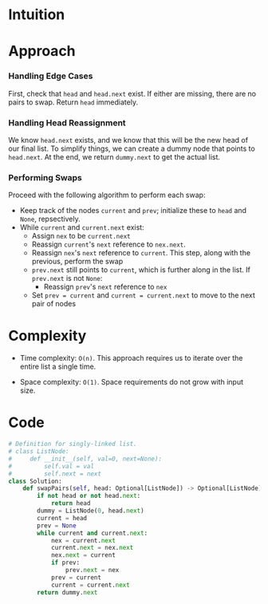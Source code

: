 # Intuition
<!-- Describe your first thoughts on how to solve this problem. -->

# Approach
<!-- Describe your approach to solving the problem. -->
### Handling Edge Cases
First, check that `head` and `head.next` exist. If either are missing, there are no pairs to swap. Return `head` immediately.

### Handling Head Reassignment
We know `head.next` exists, and we know that this will be the new head of our final list. To simplify things, we can create a dummy node that points to `head.next`. At the end, we return `dummy.next` to get the actual list.

### Performing Swaps
Proceed with the following algorithm to perform each swap:
* Keep track of the nodes `current` and `prev`; initialize these to `head` and `None`, repsectively.
* While `current` and `current.next` exist:
  * Assign `nex` to be `current.next`
  * Reassign `current`'s `next` reference to `nex.next`.
  * Reassign `nex`'s `next` reference to `current`. This step, along with the previous, perform the swap
  * `prev.next` still points to `current`, which is further along in the list. If `prev.next` is not `None`:
    * Reassign `prev`'s `next` reference to `nex`
  * Set `prev = current` and `current = current.next` to move to the next pair of nodes

# Complexity
- Time complexity: `O(n)`. This approach requires us to iterate over the entire list a single time.
<!-- Add your time complexity here, e.g. $$O(n)$$ -->

- Space complexity: `O(1)`. Space requirements do not grow with input size.
<!-- Add your space complexity here, e.g. $$O(n)$$ -->

# Code
```python
# Definition for singly-linked list.
# class ListNode:
#     def __init__(self, val=0, next=None):
#         self.val = val
#         self.next = next
class Solution:
    def swapPairs(self, head: Optional[ListNode]) -> Optional[ListNode]:
        if not head or not head.next:
            return head
        dummy = ListNode(0, head.next)
        current = head
        prev = None
        while current and current.next:
            nex = current.next
            current.next = nex.next
            nex.next = current
            if prev:
                prev.next = nex
            prev = current
            current = current.next
        return dummy.next

        
```
